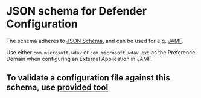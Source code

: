 # JSON schema for Defender Configuration

The schema adheres to [JSON Schema](https://json-schema.org/), and can be used for e.g. [JAMF](https://docs.jamf.com/technical-papers/jamf-pro/json-schema/10.19.0/Customize_the_App_Using_Jamf_Pro.html).

Use either `com.microsoft.wdav` or `com.microsoft.wdav.ext` as the Preference Domain when configuring an External Application in JAMF.

## To validate a configuration file against this schema, use [provided tool](validator/README.md)
